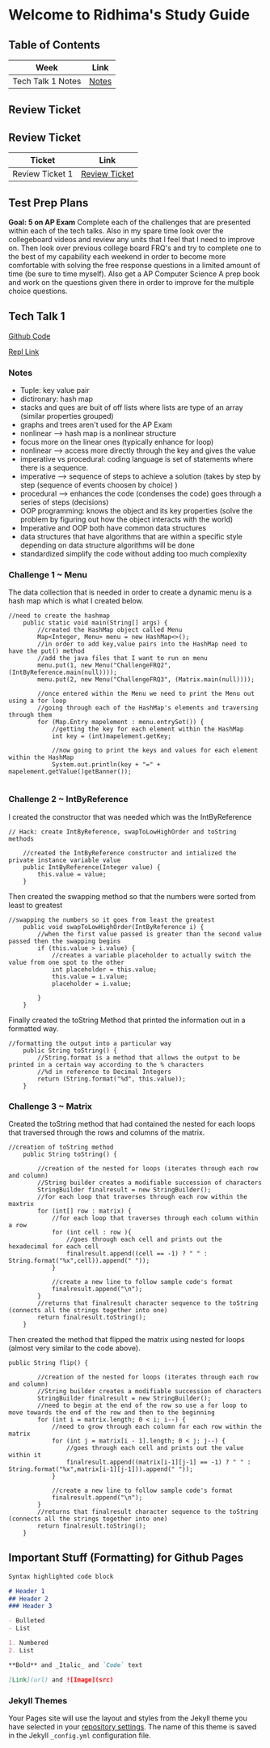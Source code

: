 # Welcome to Ridhima's Study Guide 

## Table of Contents

| Week | Link |
| ---  | ---  |
| Tech Talk 1 Notes | [Notes](https://github.com/ridhimainukurti/triridhimainukurti/blob/gh-pages/docs/index.md#tech-talk-1)|

## Review Ticket 

## Review Ticket

| Ticket | Link |
| ---  | ---  |
| Review Ticket 1 | [Review Ticket](https://github.com/ridhimainukurti/triridhimainukurti/issues/1)|

## Test Prep Plans 
**Goal: 5 on AP Exam**
Complete each of the challenges that are presented within each of the tech talks. Also in my spare time look over the collegeboard videos and review any units that I feel that I need to improve on. Then look over previous college board FRQ's and try to complete one to the best of my capability each weekend in order to become more comfortable with solving the free response questions in a limited amount of time (be sure to time myself). Also get a AP Computer Science A prep book and work on the questions given there in order to improve for the multiple choice questions.

## Tech Talk 1
[Github Code](https://github.com/ridhimainukurti/triridhimainukurti/tree/master/src/main/java/challenges)

[Repl Link](https://replit.com/@ridhimainukurti/triridhimainukurti#src/main/java/challenges/Menu.java)

### Notes
* Tuple: key value pair 
* dictironary: hash map 
* stacks and ques are buit of off lists where lists are type of an array (similar properties grouped) 
* graphs and trees aren't used for the AP Exam
* nonlinear --> hash map is a nonlinear structure 
* focus more on the linear ones (typically enhance for loop) 
* nonlinear --> access more directly through the key and gives the value
* imperative vs procedural: coding language is set of statements where there is a sequence. 
* imperative --> sequence of steps to achieve a solution (takes by step by step (sequence of events choosen by choice) ) 
* procedural --> enhances the code (condenses the code) goes through a series of steps (decisions) 
* OOP programming: knows the object and its key properties (solve the problem by figuring out how the object interacts with the world)
* Imperative and OOP both have common data structures 
* data structures that have algorithms that are within a specific style depending on data structure algorithms will be done
* standardized simplify the code without adding too much complexity  

### Challenge 1 ~ Menu

The data collection that is needed in order to create a dynamic menu is a hash map which is what I created below. 
```
//need to create the hashmap
    public static void main(String[] args) {
        //created the HashMap object called Menu
        Map<Integer, Menu> menu = new HashMap<>();
        //in order to add key,value pairs into the HashMap need to have the put() method
        //add the java files that I want to run on menu
        menu.put(1, new Menu("ChallengeFRQ2", (IntByReference.main(null))));
        menu.put(2, new Menu("ChallengeFRQ3", (Matrix.main(null))));

        //once entered within the Menu we need to print the Menu out using a for loop
        //going through each of the HashMap's elements and traversing through them
        for (Map.Entry mapelement : menu.entrySet()) {
            //getting the key for each element within the HashMap
            int key = (int)mapelement.getKey;

            //now going to print the keys and values for each element within the HashMap
            System.out.println(key + "=" + mapelement.getValue()getBanner());
            
```

### Challenge 2 ~ IntByReference

I created the constructor that was needed which was the IntByReference
```
// Hack: create IntByReference, swapToLowHighOrder and toString methods

    //created the IntByReference constructor and intialized the private instance variable value
    public IntByReference(Integer value) {
        this.value = value;
    }
```

Then created the swapping method so that the numbers were sorted from least to greatest 
```
//swapping the numbers so it goes from least the greatest
    public void swapToLowHighOrder(IntByReference i) {
        //when the first value passed is greater than the second value passed then the swapping begins
        if (this.value > i.value) {
            //creates a variable placeholder to actually switch the value from one spot to the other
            int placeholder = this.value;
            this.value = i.value;
            placeholder = i.value;

        }
    }
```

Finally created the toString Method that printed the information out in a formatted way. 
```
//formatting the output into a particular way
    public String toString() {
        //String.format is a method that allows the output to be printed in a certain way according to the % characters
        //%d in reference to Decimal Integers
        return (String.format("%d", this.value));
    }
```

### Challenge 3 ~ Matrix

Created the toString method that had contained the nested for each loops that traversed through the rows and columns of the matrix. 
```
//creation of toString method
    public String toString() {

        //creation of the nested for loops (iterates through each row and column)
        //String builder creates a modifiable succession of characters
        StringBuilder finalresult = new StringBuilder();
        //for each loop that traverses through each row within the maxtrix
        for (int[] row : matrix) {
            //for each loop that traverses through each column within a row
            for (int cell : row ){
                //goes through each cell and prints out the hexadecimal for each cell
                finalresult.append((cell == -1) ? " " : String.format("%x",cell)).append(" "));
            }

            //create a new line to follow sample code's format
            finalresult.append("\n");
        }
        //returns that finalresult character sequence to the toString (connects all the strings together into one)
        return finalresult.toString();
    }
```

Then created the method that flipped the matrix using nested for loops (almost very similar to the code above). 
```
public String flip() {

        //creation of the nested for loops (iterates through each row and column)
        //String builder creates a modifiable succession of characters
        StringBuilder finalresult = new StringBuilder();
        //need to begin at the end of the row so use a for loop to move towards the end of the row and then to the beginning
        for (int i = matrix.length; 0 < i; i--) {
            //need to grow through each column for each row within the matrix
            for (int j = matrix[i - 1].length; 0 < j; j--) {
                //goes through each cell and prints out the value within it
                finalresult.append((matrix[i-1][j-1] == -1) ? " " : String.format("%x",matrix[i-1][j-1])).append(" "));
            }

            //create a new line to follow sample code's format
            finalresult.append("\n");
        }
        //returns that finalresult character sequence to the toString (connects all the strings together into one)
        return finalresult.toString();
    }
```

## Important Stuff (Formatting) for Github Pages 
```markdown
Syntax highlighted code block

# Header 1
## Header 2
### Header 3

- Bulleted
- List

1. Numbered
2. List

**Bold** and _Italic_ and `Code` text

[Link](url) and ![Image](src)
```

### Jekyll Themes

Your Pages site will use the layout and styles from the Jekyll theme you have selected in your [repository settings](https://github.com/ridhimainukurti/tri3ridhimainukurti.github.io/settings/pages). The name of this theme is saved in the Jekyll `_config.yml` configuration file.

